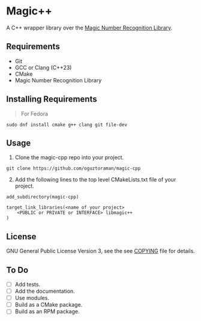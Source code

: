 # Magic++

A C++ wrapper library over the [Magic Number Recognition Library](https://github.com/file/file#readme-for-file1-command-and-the-libmagic3-library).

## Requirements

+ Git
+ GCC or Clang (C++23)
+ CMake
+ Magic Number Recognition Library

## Installing Requirements

> For Fedora

```
sudo dnf install cmake g++ clang git file-dev
```

## Usage

1. Clone the magic-cpp repo into your project.

```
git clone https://github.com/oguztoraman/magic-cpp
```

2. Add the following lines to the top level CMakeLists.txt file of your project.

```
add_subdirectory(magic-cpp)

target_link_libraries(<name of your project>   
    <PUBLIC or PRIVATE or INTERFACE> libmagic++
)
```

## License

GNU General Public License Version 3, see the see [COPYING](https://github.com/oguztoraman/magic-cpp/blob/main/COPYING) file for details.

## To Do
 
+ [ ] Add tests.
+ [ ] Add the documentation.
+ [ ] Use modules.
+ [ ] Build as a CMake package.
+ [ ] Build as an RPM package.

